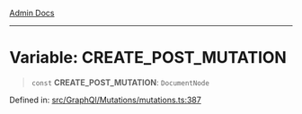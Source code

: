 [Admin Docs](/)

***

# Variable: CREATE\_POST\_MUTATION

> `const` **CREATE\_POST\_MUTATION**: `DocumentNode`

Defined in: [src/GraphQl/Mutations/mutations.ts:387](https://github.com/PalisadoesFoundation/talawa-admin/blob/main/src/GraphQl/Mutations/mutations.ts#L387)
